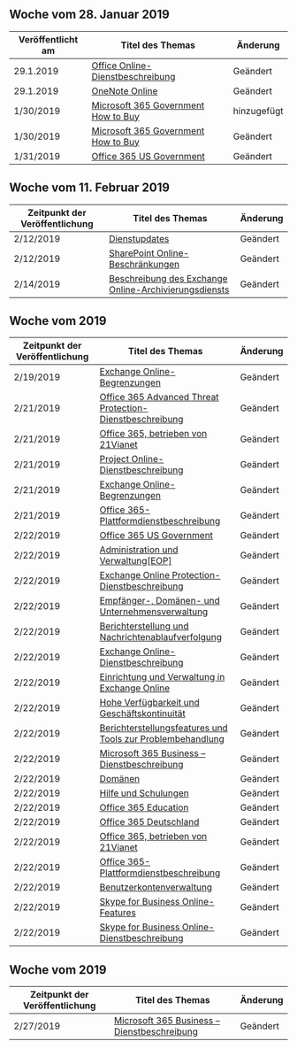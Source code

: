<!-- This file is generated automatically each week. Changes made to this file will be overwritten.-->




## <a name="week-of-january-28-2019"></a>Woche vom 28. Januar 2019


| Veröffentlicht am |Titel des Themas | Änderung |
|------|------------|--------|
| 29.1.2019 | [Office Online-Dienstbeschreibung](/Office365/ServiceDescriptions/office-online-service-description/office-online-service-description) | Geändert |
| 29.1.2019 | [OneNote Online](/Office365/ServiceDescriptions/office-online-service-description/onenote-online) | Geändert |
| 1/30/2019 | [Microsoft 365 Government How to Buy](/Office365/ServiceDescriptions/office-365-platform-service-description/office-365-us-government/microsoft-365-government-how-to-buy) | hinzugefügt |
| 1/30/2019 | [Microsoft 365 Government How to Buy](/Office365/ServiceDescriptions/office-365-platform-service-description/office-365-us-government/microsoft-365-government-how-to-buy) | Geändert |
| 1/31/2019 | [Office 365 US Government](/Office365/ServiceDescriptions/office-365-platform-service-description/office-365-us-government/office-365-us-government) | Geändert |


## <a name="week-of-february-11-2019"></a>Woche vom 11. Februar 2019


| Zeitpunkt der Veröffentlichung |Titel des Themas | Änderung |
|------|------------|--------|
| 2/12/2019 | [Dienstupdates](/Office365/ServiceDescriptions/office-365-platform-service-description/service-updates) | Geändert |
| 2/12/2019 | [SharePoint Online-Beschränkungen](/Office365/ServiceDescriptions/sharepoint-online-service-description/sharepoint-online-limits) | Geändert |
| 2/14/2019 | [Beschreibung des Exchange Online-Archivierungsdiensts](/Office365/ServiceDescriptions/exchange-online-archiving-service-description/exchange-online-archiving-service-description) | Geändert |


## <a name="week-of-february-18-2019"></a>Woche vom 2019


| Zeitpunkt der Veröffentlichung |Titel des Themas | Änderung |
|------|------------|--------|
| 2/19/2019 | [Exchange Online-Begrenzungen](/Office365/ServiceDescriptions/exchange-online-service-description/exchange-online-limits) | Geändert |
| 2/21/2019 | [Office 365 Advanced Threat Protection-Dienstbeschreibung](/Office365/ServiceDescriptions/office-365-advanced-threat-protection-service-description) | Geändert |
| 2/21/2019 | [Office 365, betrieben von 21Vianet](/Office365/ServiceDescriptions/office-365-platform-service-description/office-365-operated-by-21vianet) | Geändert |
| 2/21/2019 | [Project Online-Dienstbeschreibung](/Office365/ServiceDescriptions/project-online-service-description/project-online-service-description) | Geändert |
| 2/21/2019 | [Exchange Online-Begrenzungen](/Office365/ServiceDescriptions/exchange-online-service-description/exchange-online-limits) | Geändert |
| 2/21/2019 | [Office 365-Plattformdienstbeschreibung](/Office365/ServiceDescriptions/office-365-platform-service-description/office-365-platform-service-description) | Geändert |
| 2/22/2019 | [Office 365 US Government](/Office365/ServiceDescriptions/office-365-platform-service-description/office-365-us-government/office-365-us-government) | Geändert |
| 2/22/2019 | [Administration und Verwaltung[EOP]](/Office365/ServiceDescriptions/exchange-online-protection-service-description/administration-and-management-eop) | Geändert |
| 2/22/2019 | [Exchange Online Protection-Dienstbeschreibung](/Office365/ServiceDescriptions/exchange-online-protection-service-description/exchange-online-protection-service-description) | Geändert |
| 2/22/2019 | [Empfänger-, Domänen- und Unternehmensverwaltung](/Office365/ServiceDescriptions/exchange-online-protection-service-description/recipient-domain-and-company-management) | Geändert |
| 2/22/2019 | [Berichterstellung und Nachrichtenablaufverfolgung](/Office365/ServiceDescriptions/exchange-online-protection-service-description/reporting-and-message-trace) | Geändert |
| 2/22/2019 | [Exchange Online-Dienstbeschreibung](/Office365/ServiceDescriptions/exchange-online-service-description/exchange-online-service-description) | Geändert |
| 2/22/2019 | [Einrichtung und Verwaltung in Exchange Online](/Office365/ServiceDescriptions/exchange-online-service-description/exchange-online-setup-and-administration) | Geändert |
| 2/22/2019 | [Hohe Verfügbarkeit und Geschäftskontinuität](/Office365/ServiceDescriptions/exchange-online-service-description/high-availability-and-business-continuity) | Geändert |
| 2/22/2019 | [Berichterstellungsfeatures und Tools zur Problembehandlung](/Office365/ServiceDescriptions/exchange-online-service-description/reporting-features-and-troubleshooting-tools) | Geändert |
| 2/22/2019 | [Microsoft 365 Business – Dienstbeschreibung](/Office365/ServiceDescriptions/microsoft-365-business-service-description) | Geändert |
| 2/22/2019 | [Domänen](/Office365/ServiceDescriptions/office-365-platform-service-description/domains) | Geändert |
| 2/22/2019 | [Hilfe und Schulungen](/Office365/ServiceDescriptions/office-365-platform-service-description/help-and-training) | Geändert |
| 2/22/2019 | [Office 365 Education](/Office365/ServiceDescriptions/office-365-platform-service-description/office-365-education) | Geändert |
| 2/22/2019 | [Office 365 Deutschland](/Office365/ServiceDescriptions/office-365-platform-service-description/office-365-germany) | Geändert |
| 2/22/2019 | [Office 365, betrieben von 21Vianet](/Office365/ServiceDescriptions/office-365-platform-service-description/office-365-operated-by-21vianet) | Geändert |
| 2/22/2019 | [Office 365-Plattformdienstbeschreibung](/Office365/ServiceDescriptions/office-365-platform-service-description/office-365-platform-service-description) | Geändert |
| 2/22/2019 | [Benutzerkontenverwaltung](/Office365/ServiceDescriptions/office-365-platform-service-description/user-account-management) | Geändert |
| 2/22/2019 | [Skype for Business Online-Features](/Office365/ServiceDescriptions/skype-for-business-online-service-description/skype-for-business-online-features) | Geändert |
| 2/22/2019 | [Skype for Business Online-Dienstbeschreibung](/Office365/ServiceDescriptions/skype-for-business-online-service-description/skype-for-business-online-service-description) | Geändert |


## <a name="week-of-february-25-2019"></a>Woche vom 2019


| Zeitpunkt der Veröffentlichung |Titel des Themas | Änderung |
|------|------------|--------|
| 2/27/2019 | [Microsoft 365 Business – Dienstbeschreibung](/Office365/ServiceDescriptions/microsoft-365-business-service-description) | Geändert |
